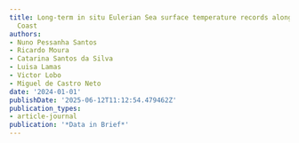 ```yaml
---
title: Long-term in situ Eulerian Sea surface temperature records along the Portuguese
  Coast
authors:
- Nuno Pessanha Santos
- Ricardo Moura
- Catarina Santos da Silva
- Luisa Lamas
- Victor Lobo
- Miguel de Castro Neto
date: '2024-01-01'
publishDate: '2025-06-12T11:12:54.479462Z'
publication_types:
- article-journal
publication: '*Data in Brief*'
---
```

